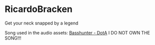 # RicardoBracken

Get your neck snapped by a legend

Song used in the audio assets: [Basshunter - DotA](https://www.youtube.com/watch?v=TuNyDfHKzlk)
I DO NOT OWN THE SONG!!!

